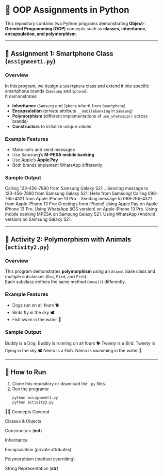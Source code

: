 # 🐍 OOP Assignments in Python

This repository contains two Python programs demonstrating **Object-Oriented Programming (OOP)** concepts such as **classes, inheritance, encapsulation, and polymorphism**.

---

## 📌 Assignment 1: Smartphone Class (`assignment1.py`)

### Overview

In this program, we design a `Smartphone` class and extend it into specific smartphone brands (`Samsung` and `Iphone`).  
It demonstrates:

- **Inheritance** (`Samsung` and `Iphone` inherit from `Smartphone`)
- **Encapsulation** (private attribute `__mobilebanking` in `Samsung`)
- **Polymorphism** (different implementations of `use_whatsapp()` across brands)
- **Constructors** to initialize unique values

### Example Features

- Make calls and send messages
- Use Samsung’s **M-PESA mobile banking**
- Use Apple’s **Apple Pay**
- Both brands implement WhatsApp differently

### Sample Output

Calling 123-456-7890 from Samsung Galaxy S21...
Sending message to 123-456-7890 from Samsung Galaxy S21: Hello from Samsung!
Calling 098-765-4321 from Apple iPhone 13 Pro...
Sending message to 098-765-4321 from Apple iPhone 13 Pro: Greetings from iPhone!
Using Apple Pay on Apple iPhone 13 Pro.
Using WhatsApp (iOS version) on Apple iPhone 13 Pro.
Using mobile banking MPESA on Samsung Galaxy S21.
Using WhatsApp (Android version) on Samsung Galaxy S21.

---

## 📌 Activity 2: Polymorphism with Animals (`activity2.py`)

### Overview

This program demonstrates **polymorphism** using an `Animal` base class and multiple subclasses (`Dog`, `Bird`, and `Fish`).  
Each subclass defines the same method (`move()`) differently.

### Example Features

- Dogs run on all fours 🐕
- Birds fly in the sky 🕊️
- Fish swim in the water 🐠

### Sample Output

Buddy is a Dog.
Buddy is running on all fours 🐕
Tweety is a Bird.
Tweety is flying in the sky 🕊️
Nemo is a Fish.
Nemo is swimming in the water 🐠

---

## 🚀 How to Run

1. Clone this repository or download the `.py` files.
2. Run the programs:
   ```bash
   python assignment1.py
   python activity2.py
   ```

🧑‍💻 Concepts Covered

Classes & Objects

Constructors (**init**)

Inheritance

Encapsulation (private attributes)

Polymorphism (method overriding)

String Representation (**str**)
